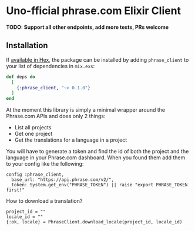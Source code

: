 # Uno-fficial phrase.com Elixir Client

**TODO: Support all other endpoints, add more tests, PRs welcome**

## Installation

If [available in Hex](https://hex.pm/docs/publish), the package can be installed
by adding `phrase_client` to your list of dependencies in `mix.exs`:

```elixir
def deps do
  [
    {:phrase_client, "~> 0.1.0"}
  ]
end
```


At the moment this library is simply a minimal wrapper around the Phrase.com APIs and does only 2 things: 

- List all projects
- Get one project
- Get the translations for a language in a project


You will have to generate a token and find the id of both the project and the language in your Phrase.com dashboard. When you found them add them to your
config like the following:

```
config :phrase_client,
  base_url: "https://api.phrase.com/v2/",
  token: System.get_env("PHRASE_TOKEN") || raise "export PHRASE_TOKEN first!"
```

How to download a translation?

```
project_id = ""
locale_id = ""
{:ok, locale} = PhraseClient.download_locale(project_id, locale_id)
```
